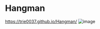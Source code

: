 # Hangman
https://trie0037.github.io/Hangman/
![image](https://user-images.githubusercontent.com/38965016/47688539-d856db80-dbb3-11e8-8d5b-72d6720afdbe.png)
